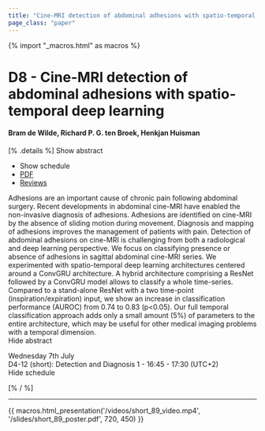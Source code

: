 ```yaml
---
title: "Cine-MRI detection of abdominal adhesions with spatio-temporal deep learning"
page_class: "paper"
---
```


{% import "_macros.html" as macros %}

# D8 - Cine-MRI detection of abdominal adhesions with spatio-temporal deep learning

#### Bram de Wilde, Richard P. G. ten Broek, Henkjan Huisman

[% .details %]
<a class="toggle_visibility" data-selector=".abstract" data-level="3">Show abstract</a>
- <a class="toggle_visibility" data-selector=".schedule" data-level="3">Show schedule</a>
- <a href="https://openreview.net/pdf?id=-KI5qmKvhKQ">PDF</a>
- <a href="https://openreview.net/forum?id=-KI5qmKvhKQ">Reviews</a>

<p>
    <span class="abstract">
        Adhesions are an important cause of chronic pain following abdominal surgery. Recent developments in abdominal cine-MRI have enabled the non-invasive diagnosis of adhesions. Adhesions are identified on cine-MRI by the absence of sliding motion during movement. Diagnosis and mapping of adhesions  improves the management of patients with pain. Detection of abdominal adhesions on cine-MRI is challenging from both a radiological and deep learning perspective. We focus on classifying presence or absence of adhesions in sagittal abdominal cine-MRI series. We experimented with spatio-temporal deep learning architectures centered around a ConvGRU architecture. A hybrid architecture comprising a ResNet followed by a ConvGRU model allows to classify a whole time-series. Compared to a stand-alone ResNet with a two time-point (inspiration/expiration) input, we show an increase in classification performance (AUROC) from 0.74 to 0.83 (p<0.05). Our full temporal classification approach adds only a small amount (5%) of parameters to the entire architecture, which may be useful for other  medical imaging problems with a temporal dimension. 
        <br>
        <span class="actions"><a class="toggle_visibility" data-level="2">Hide abstract</a></span>
    </span>
</p>

<p>
    <span class="schedule">
         Wednesday 7th July<br>D4-12 (short): Detection and Diagnosis 1 - 16:45 - 17:30 (UTC+2)
        <br>
        <span class="actions"><a class="toggle_visibility" data-level="2">Hide schedule</a></span>
    </span>
</p>

[% / %]


---

{{ macros.html_presentation('/videos/short_89_video.mp4', '/slides/short_89_poster.pdf', 720, 450) }}
